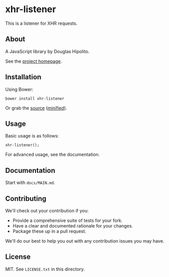 # xhr-listener

This is a listener for XHR requests.

## About

A JavaScript library by Douglas Hipolito.

See the [project homepage](http://douglashipolito.github.io/xhr-listener).

## Installation

Using Bower:

    bower install xhr-listener

Or grab the [source](https://github.com/douglashipolito/xhr-listener/dist/xhr-listener.js) ([minified](https://github.com/douglashipolito/xhr-listener/dist/xhr-listener.min.js)).

## Usage

Basic usage is as follows:

    xhr-listener();

For advanced usage, see the documentation.

## Documentation

Start with `docs/MAIN.md`.

## Contributing

We'll check out your contribution if you:

* Provide a comprehensive suite of tests for your fork.
* Have a clear and documented rationale for your changes.
* Package these up in a pull request.

We'll do our best to help you out with any contribution issues you may have.

## License

MIT. See `LICENSE.txt` in this directory.
